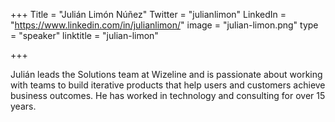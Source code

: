 +++
Title = "Julián Limón Núñez"
Twitter = "julianlimon"
LinkedIn = "https://www.linkedin.com/in/julianlimon/"
image = "julian-limon.png"
type = "speaker"
linktitle = "julian-limon"

+++

Julián leads the Solutions team at Wizeline and is passionate about working with teams to build iterative products that help users and customers achieve business outcomes. He has worked in technology and consulting for over 15 years.
